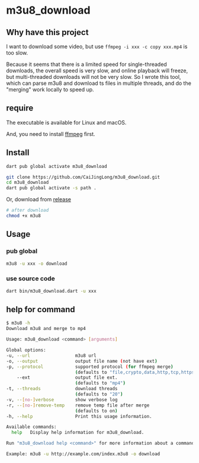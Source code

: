 # m3u8_download

## Why have this project

I want to download some video, but use `ffmpeg -i xxx -c copy xxx.mp4` is too slow.

Because it seems that there is a limited speed for single-threaded downloads,
the overall speed is very slow, and online playback will freeze,
but multi-threaded downloads will not be very slow. So I wrote this tool,
which can parse m3u8 and download ts files in multiple threads,
and do the "merging" work locally to speed up.

## require

The executable is available for Linux and macOS.

And, you need to install [ffmpeg](https://ffmpeg.org/) first.

## Install

```sh
dart pub global activate m3u8_download
```

```sh
git clone https://github.com/CaiJingLong/m3u8_download.git
cd m3u8_download
dart pub global activate -s path .
```

Or, download from [release](https://github.com/CaiJingLong/m3u8_download/releases)

```sh
# after download
chmod +x m3u8
```

## Usage

### pub global

```sh
m3u8 -u xxx -o download
```

### use source code

```sh
dart bin/m3u8_download.dart -u xxx
```

## help for command

```sh
$ m3u8 -h
Download m3u8 and merge to mp4

Usage: m3u8_download <command> [arguments]

Global options:
-u, --url                 m3u8 url
-o, --output              output file name (not have ext)
-p, --protocol            supported protocol (for ffmpeg merge)
                          (defaults to "file,crypto,data,http,tcp,https,tls")
    --ext                 output file ext.
                          (defaults to "mp4")
-t, --threads             download threads
                          (defaults to "20")
-v, --[no-]verbose        show verbose log
-r, --[no-]remove-temp    remove temp file after merge
                          (defaults to on)
-h, --help                Print this usage information.

Available commands:
  help   Display help information for m3u8_download.

Run "m3u8_download help <command>" for more information about a command.

Example: m3u8 -u http://example.com/index.m3u8 -o download
```
